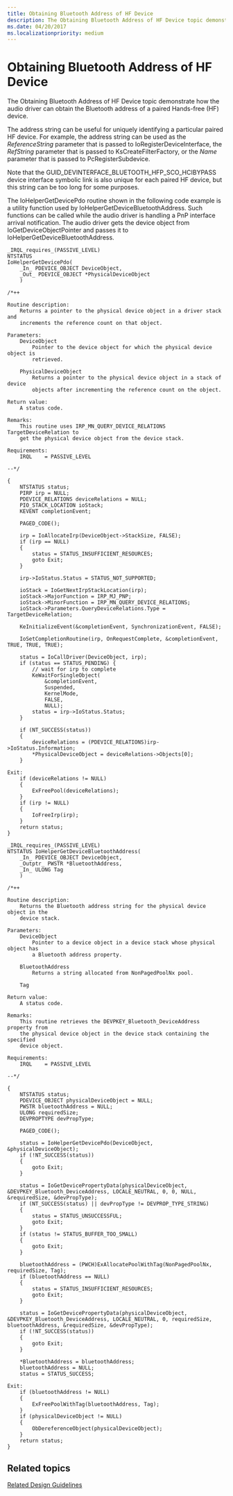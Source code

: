 ```yaml
---
title: Obtaining Bluetooth Address of HF Device
description: The Obtaining Bluetooth Address of HF Device topic demonstrate how the audio driver can obtain the Bluetooth address of a paired Hands-free (HF) device.
ms.date: 04/20/2017
ms.localizationpriority: medium
---
```


# Obtaining Bluetooth Address of HF Device


The Obtaining Bluetooth Address of HF Device topic demonstrate how the audio driver can obtain the Bluetooth address of a paired Hands-free (HF) device.

The address string can be useful for uniquely identifying a particular paired HF device. For example, the address string can be used as the *ReferenceString* parameter that is passed to IoRegisterDeviceInterface, the *RefString* parameter that is passed to KsCreateFilterFactory, or the *Name* parameter that is passed to PcRegisterSubdevice.

Note that the GUID\_DEVINTERFACE\_BLUETOOTH\_HFP\_SCO\_HCIBYPASS device interface symbolic link is also unique for each paired HF device, but this string can be too long for some purposes.

The IoHelperGetDevicePdo routine shown in the following code example is a utility function used by IoHelperGetDeviceBluetoothAddress. Such functions can be called while the audio driver is handling a PnP interface arrival notification. The audio driver gets the device object from IoGetDeviceObjectPointer and passes it to IoHelperGetDeviceBluetoothAddress.

```ManagedCPlusPlus
_IRQL_requires_(PASSIVE_LEVEL)
NTSTATUS
IoHelperGetDevicePdo(
    _In_ PDEVICE_OBJECT DeviceObject,
    _Out_ PDEVICE_OBJECT *PhysicalDeviceObject
    )

/*++

Routine description:
    Returns a pointer to the physical device object in a driver stack and
    increments the reference count on that object.

Parameters:
    DeviceObject
        Pointer to the device object for which the physical device object is
        retrieved. 

    PhysicalDeviceObject
        Returns a pointer to the physical device object in a stack of device
        objects after incrementing the reference count on the object.

Return value:
    A status code.

Remarks:
    This routine uses IRP_MN_QUERY_DEVICE_RELATIONS TargetDeviceRelation to
    get the physical device object from the device stack.

Requirements:
    IRQL    = PASSIVE_LEVEL

--*/

{
    NTSTATUS status;
    PIRP irp = NULL;
    PDEVICE_RELATIONS deviceRelations = NULL;
    PIO_STACK_LOCATION ioStack;
    KEVENT completionEvent;

    PAGED_CODE();

    irp = IoAllocateIrp(DeviceObject->StackSize, FALSE);
    if (irp == NULL)
    {
        status = STATUS_INSUFFICIENT_RESOURCES;
        goto Exit;
    }

    irp->IoStatus.Status = STATUS_NOT_SUPPORTED;

    ioStack = IoGetNextIrpStackLocation(irp);
    ioStack->MajorFunction = IRP_MJ_PNP;
    ioStack->MinorFunction = IRP_MN_QUERY_DEVICE_RELATIONS;
    ioStack->Parameters.QueryDeviceRelations.Type = TargetDeviceRelation;

    KeInitializeEvent(&completionEvent, SynchronizationEvent, FALSE);

    IoSetCompletionRoutine(irp, OnRequestComplete, &completionEvent, TRUE, TRUE, TRUE);

    status = IoCallDriver(DeviceObject, irp);
    if (status == STATUS_PENDING) {
        // wait for irp to complete
        KeWaitForSingleObject(
            &completionEvent,
            Suspended,
            KernelMode,
            FALSE,
            NULL);
        status = irp->IoStatus.Status;
    }

    if (NT_SUCCESS(status))
    {
        deviceRelations = (PDEVICE_RELATIONS)irp->IoStatus.Information;
        *PhysicalDeviceObject = deviceRelations->Objects[0];
    }

Exit:
    if (deviceRelations != NULL)
    {
        ExFreePool(deviceRelations);
    }
    if (irp != NULL)
    {
        IoFreeIrp(irp);
    }
    return status;
}

_IRQL_requires_(PASSIVE_LEVEL)
NTSTATUS IoHelperGetDeviceBluetoothAddress(
    _In_ PDEVICE_OBJECT DeviceObject,
    _Outptr_ PWSTR *BluetoothAddress,
    _In_ ULONG Tag
    )

/*++

Routine description:
    Returns the Bluetooth address string for the physical device object in the
    device stack.

Parameters:
    DeviceObject
        Pointer to a device object in a device stack whose physical object has
        a Bluetooth address property.

    BluetoothAddress
        Returns a string allocated from NonPagedPoolNx pool. 

    Tag

Return value:
    A status code.

Remarks:
    This routine retrieves the DEVPKEY_Bluetooth_DeviceAddress property from
    the physical device object in the device stack containing the specified
    device object.

Requirements:
    IRQL    = PASSIVE_LEVEL

--*/

{
    NTSTATUS status;
    PDEVICE_OBJECT physicalDeviceObject = NULL;
    PWSTR bluetoothAddress = NULL;
    ULONG requiredSize;
    DEVPROPTYPE devPropType;

    PAGED_CODE();

    status = IoHelperGetDevicePdo(DeviceObject, &physicalDeviceObject);
    if (!NT_SUCCESS(status))
    {
        goto Exit;
    }

    status = IoGetDevicePropertyData(physicalDeviceObject, &DEVPKEY_Bluetooth_DeviceAddress, LOCALE_NEUTRAL, 0, 0, NULL, &requiredSize, &devPropType);
    if (NT_SUCCESS(status) || devPropType != DEVPROP_TYPE_STRING)
    {
        status = STATUS_UNSUCCESSFUL;
        goto Exit;
    }
    if (status != STATUS_BUFFER_TOO_SMALL)
    {
        goto Exit;
    }

    bluetoothAddress = (PWCH)ExAllocatePoolWithTag(NonPagedPoolNx, requiredSize, Tag);
    if (bluetoothAddress == NULL)
    {
        status = STATUS_INSUFFICIENT_RESOURCES;
        goto Exit;
    }

    status = IoGetDevicePropertyData(physicalDeviceObject, &DEVPKEY_Bluetooth_DeviceAddress, LOCALE_NEUTRAL, 0, requiredSize, bluetoothAddress, &requiredSize, &devPropType);
    if (!NT_SUCCESS(status))
    {
        goto Exit;
    }

    *BluetoothAddress = bluetoothAddress;
    bluetoothAddress = NULL;
    status = STATUS_SUCCESS;

Exit:
    if (bluetoothAddress != NULL)
    {
        ExFreePoolWithTag(bluetoothAddress, Tag);
    }
    if (physicalDeviceObject != NULL)
    {
        ObDereferenceObject(physicalDeviceObject);
    }
    return status;
}
```

## <span id="related_topics"></span>Related topics
[Related Design Guidelines](related-design-guidelines.md)  



